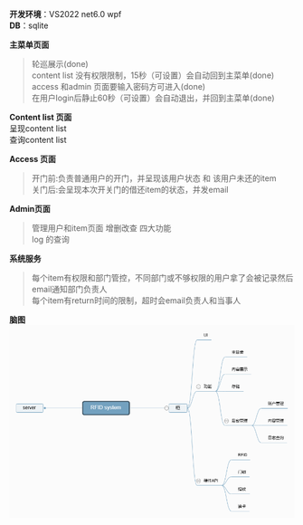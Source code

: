 **开发环境**：VS2022 net6.0 wpf<br/>
**DB**：sqlite

**主菜单页面**<br/>
>轮巡展示(done)<br/>
>content list 没有权限限制，15秒（可设置）会自动回到主菜单(done)<br/>
>access 和admin 页面要输入密码方可进入(done)<br/>
>在用户login后静止60秒（可设置）会自动退出，并回到主菜单(done)<br/>

**Content list 页面**<br/>
呈现content list<br/>
查询content list<br/>

**Access 页面**<br/>
>开门前:负责普通用户的开门，并呈现该用户状态 和 该用户未还的item <br/>
>关门后:会呈现本次开关门的借还item的状态，并发email<br/>

**Admin页面**<br/>
>管理用户和item页面 增删改查 四大功能<br/>
>log 的查询<br/>

**系统服务**<br/>
>每个item有权限和部门管控，不同部门或不够权限的用户拿了会被记录然后email通知部门负责人<br/>
>每个item有return时间的限制，超时会email负责人和当事人<br/>

**脑图**
![mindmap](https://github.com/Xpert-dev-sg/Xpert-App2/blob/main/RFID%2Bsystem.png)
